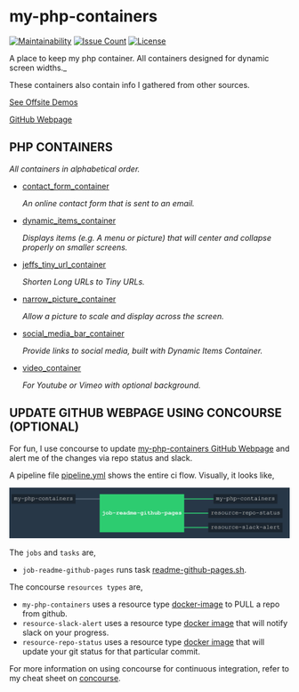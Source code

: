 # my-php-containers

[![Maintainability](https://api.codeclimate.com/v1/badges/a7fd79cc4717b3da27d6/maintainability)](https://codeclimate.com/github/JeffDeCola/my-php-containers/maintainability)
[![Issue Count](https://codeclimate.com/github/JeffDeCola/my-php-containers/badges/issue_count.svg)](https://codeclimate.com/github/JeffDeCola/my-php-containers/issues)
[![License](http://img.shields.io/:license-mit-blue.svg)](http://jeffdecola.mit-license.org)

A place to keep my php container.
All containers designed for dynamic screen widths._

These containers also contain info I gathered from other sources.

[See Offsite Demos](http://www.jeffdecola.com/my-php-containers/index.php)

[GitHub Webpage](https://jeffdecola.github.io/my-php-containers/)

## PHP CONTAINERS

_All containers in alphabetical order._

* [contact_form_container](https://github.com/JeffDeCola/my-php-containers/tree/master/contact_form_container)

  _An online contact form that is sent to an email._

* [dynamic_items_container](https://github.com/JeffDeCola/my-php-containers/tree/master/dynamic_items_container)

  _Displays items (e.g. A menu or picture) that will center and collapse properly on
  smaller screens._

* [jeffs_tiny_url_container](https://github.com/JeffDeCola/my-php-containers/tree/master/jeffs_tiny_url_container)

  _Shorten Long URLs to Tiny URLs._

* [narrow_picture_container](https://github.com/JeffDeCola/my-php-containers/tree/master/narrow_picture_container)

  _Allow a picture to scale and display across the screen._

* [social_media_bar_container](https://github.com/JeffDeCola/my-php-containers/tree/master/social_media_bar_container)

  _Provide links to social media, built with Dynamic Items Container._

* [video_container](https://github.com/JeffDeCola/my-php-containers/tree/master/video_container)

  _For Youtube or Vimeo with optional background._

## UPDATE GITHUB WEBPAGE USING CONCOURSE (OPTIONAL)

For fun, I use concourse to update
[my-php-containers GitHub Webpage](https://jeffdecola.github.io/my-php-containers/)
and alert me of the changes via repo status and slack.

A pipeline file [pipeline.yml](https://github.com/JeffDeCola/my-php-containers/tree/master/ci/pipeline.yml)
shows the entire ci flow. Visually, it looks like,

![IMAGE - my-php-containers concourse ci pipeline - IMAGE](docs/pics/my-php-containers-pipeline.jpg)

The `jobs` and `tasks` are,

* `job-readme-github-pages` runs task
  [readme-github-pages.sh](https://github.com/JeffDeCola/my-php-containers/tree/master/ci/scripts/readme-github-pages.sh).

The concourse `resources types` are,

* `my-php-containers` uses a resource type
  [docker-image](https://hub.docker.com/r/concourse/git-resource/)
  to PULL a repo from github.
* `resource-slack-alert` uses a resource type
  [docker image](https://hub.docker.com/r/cfcommunity/slack-notification-resource)
  that will notify slack on your progress.
* `resource-repo-status` uses a resource type
  [docker image](https://hub.docker.com/r/dpb587/github-status-resource)
  that will update your git status for that particular commit.

For more information on using concourse for continuous integration,
refer to my cheat sheet on [concourse](https://github.com/JeffDeCola/my-cheat-sheets/tree/master/software/operations-tools/continuous-integration-continuous-deployment/concourse-cheat-sheet).
